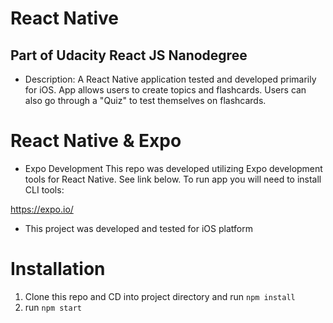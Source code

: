 
# React Native
## Part of Udacity React JS Nanodegree
 - Description: 
  A React Native application tested and developed primarily for iOS. App allows users to create topics and flashcards. Users can also go through a "Quiz" to test themselves on flashcards. 

# React Native & Expo
- Expo Development 
This repo was developed utilizing Expo development tools for React Native. See link below. To run app you will need to install CLI tools: 

https://expo.io/

- This project was developed and tested for iOS platform 

# Installation
1. Clone this repo and CD into project directory and run `npm install`
2. run `npm start`
